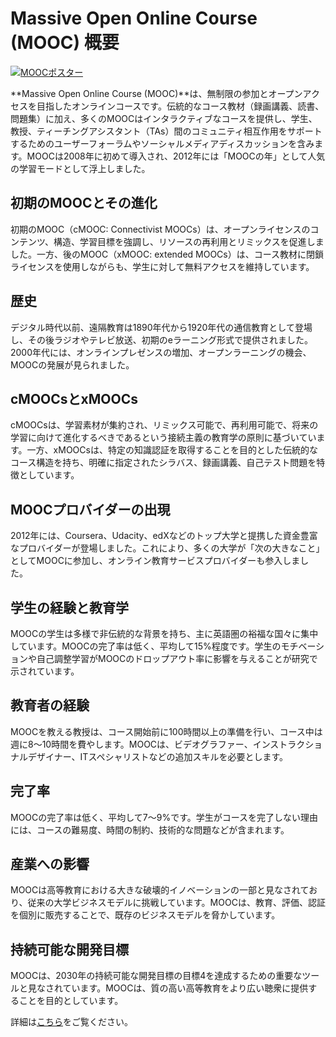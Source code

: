 # Massive Open Online Course (MOOC) 概要

[![MOOCポスター](https://upload.wikimedia.org/wikipedia/commons/thumb/8/87/MOOC_poster_mathplourde.png/290px-MOOC_poster_mathplourde.png)](https://en.wikipedia.org/wiki/File:MOOC_poster_mathplourde.png)

**Massive Open Online Course (MOOC)**は、無制限の参加とオープンアクセスを目指したオンラインコースです。伝統的なコース教材（録画講義、読書、問題集）に加え、多くのMOOCはインタラクティブなコースを提供し、学生、教授、ティーチングアシスタント（TAs）間のコミュニティ相互作用をサポートするためのユーザーフォーラムやソーシャルメディアディスカッションを含みます。MOOCは2008年に初めて導入され、2012年には「MOOCの年」として人気の学習モードとして浮上しました。

## 初期のMOOCとその進化

初期のMOOC（cMOOC: Connectivist MOOCs）は、オープンライセンスのコンテンツ、構造、学習目標を強調し、リソースの再利用とリミックスを促進しました。一方、後のMOOC（xMOOC: extended MOOCs）は、コース教材に閉鎖ライセンスを使用しながらも、学生に対して無料アクセスを維持しています。

## 歴史

デジタル時代以前、遠隔教育は1890年代から1920年代の通信教育として登場し、その後ラジオやテレビ放送、初期のeラーニング形式で提供されました。2000年代には、オンラインプレゼンスの増加、オープンラーニングの機会、MOOCの発展が見られました。

## cMOOCsとxMOOCs

cMOOCsは、学習素材が集約され、リミックス可能で、再利用可能で、将来の学習に向けて進化するべきであるという接続主義の教育学の原則に基づいています。一方、xMOOCsは、特定の知識認証を取得することを目的とした伝統的なコース構造を持ち、明確に指定されたシラバス、録画講義、自己テスト問題を特徴としています。

## MOOCプロバイダーの出現

2012年には、Coursera、Udacity、edXなどのトップ大学と提携した資金豊富なプロバイダーが登場しました。これにより、多くの大学が「次の大きなこと」としてMOOCに参加し、オンライン教育サービスプロバイダーも参入しました。

## 学生の経験と教育学

MOOCの学生は多様で非伝統的な背景を持ち、主に英語圏の裕福な国々に集中しています。MOOCの完了率は低く、平均して15%程度です。学生のモチベーションや自己調整学習がMOOCのドロップアウト率に影響を与えることが研究で示されています。

## 教育者の経験

MOOCを教える教授は、コース開始前に100時間以上の準備を行い、コース中は週に8〜10時間を費やします。MOOCは、ビデオグラファー、インストラクショナルデザイナー、ITスペシャリストなどの追加スキルを必要とします。

## 完了率

MOOCの完了率は低く、平均して7〜9%です。学生がコースを完了しない理由には、コースの難易度、時間の制約、技術的な問題などが含まれます。

## 産業への影響

MOOCは高等教育における大きな破壊的イノベーションの一部と見なされており、従来の大学ビジネスモデルに挑戦しています。MOOCは、教育、評価、認証を個別に販売することで、既存のビジネスモデルを脅かしています。

## 持続可能な開発目標

MOOCは、2030年の持続可能な開発目標の目標4を達成するための重要なツールと見なされています。MOOCは、質の高い高等教育をより広い聴衆に提供することを目的としています。

詳細は[こちら](https://en.wikipedia.org/wiki/Massive_open_online_course)をご覧ください。

